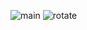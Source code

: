 ![main](https://github.com/Imtopu72/livetest10/assets/62258920/2ad118bd-51fe-44cf-95e1-ca5d4c083601)
![rotate](https://github.com/Imtopu72/livetest10/assets/62258920/d4f840e1-f30f-4460-af49-7215028f6846)